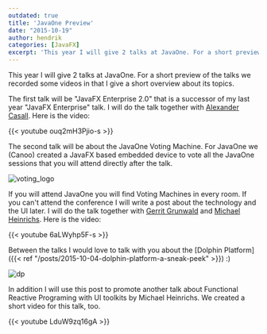 ```yaml
---
outdated: true
title: 'JavaOne Preview'
date: "2015-10-19"
author: hendrik
categories: [JavaFX]
excerpt: 'This year I will give 2 talks at JavaOne. For a short preview of the talks we recorded some videos in that I give a short overview about its topics.'
---
```

This year I will give 2 talks at JavaOne. For a short preview of the talks we recorded some videos in that I give a short overview about its topics.

The first talk will be "JavaFX Enterprise 2.0" that is a successor of my last year "JavaFX Enterprise" talk. I will do the talk together with [Alexander Casall](https://twitter.com/sialcasa). Here is the video:

{{< youtube ouq2mH3Pjio-s >}}

The second talk will be about the JavaOne Voting Machine. For JavaOne we (Canoo) created a JavaFX based embedded device to vote all the JavaOne sessions that you will attend directly after the talk.

![voting_logo](/posts/guigarage-legacy/voting_logo-1024x571.png)

If you will attend JavaOne you will find Voting Machines in every room. If you can't attend the conference I will write a post about the technology and the UI later. I will do the talk together with [Gerrit Grunwald](https://twitter.com/hanSolo_) and [Michael Heinrichs](https://twitter.com/net0pyr). Here is the video:

{{< youtube 6aLWyhp5F-s >}}

Between the talks I would love to talk with you about the [Dolphin Platform]({{< ref "/posts/2015-10-04-dolphin-platform-a-sneak-peek" >}}) :)

![dp](/posts/guigarage-legacy/dp-1024x255.png)

In addition I will use this post to promote another talk about Functional Reactive Programing with UI toolkits by Michael Heinrichs. We created a short video for this talk, too.

{{< youtube LduW9zq16gA >}}

